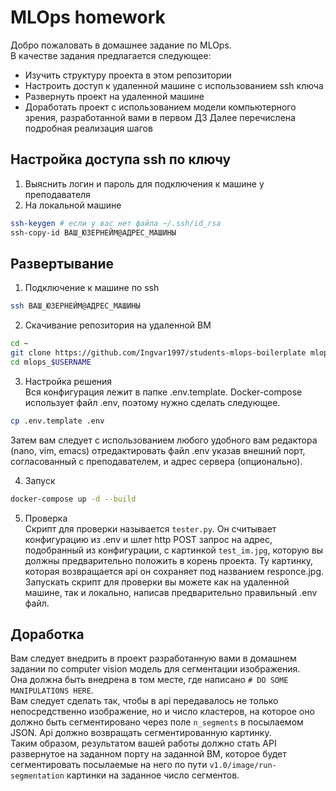 # MLOps homework
Добро пожаловать в домашнее задание по MLOps.\
В качестве задания предлагается следующее:
 - Изучить структуру проекта в этом репозитории
 - Настроить доступ к удаленной машине с использованием ssh ключа
 - Развернуть проект на удаленной машине
 - Доработать проект с использованием модели компьютерного зрения, разработанной вами в первом ДЗ
Далее перечислена подробная реализация шагов

## Настройка доступа ssh по ключу

1. Выяснить логин и пароль для подключения к машине у преподавателя
2. На локальной машине
```bash
ssh-keygen # если у вас нет файла ~/.ssh/id_rsa
ssh-copy-id ВАШ_ЮЗЕРНЕЙМ@АДРЕС_МАШИНЫ
```

## Развертывание 

1. Подключение к машине по ssh
```bash
ssh ВАШ_ЮЗЕРНЕЙМ@АДРЕС_МАШИНЫ
```
2. Скачивание репозитория на удаленной ВМ
```bash
cd ~
git clone https://github.com/Ingvar1997/students-mlops-boilerplate mlops_$USERNAME
cd mlops_$USERNAME
```
3. Настройка решения\
Вся конфигурация лежит в папке .env.template. Docker-compose использует файл .env, поэтому нужно сделать следующее.
```bash
cp .env.template .env
```
Затем вам следует с использованием любого удобного вам редактора (nano, vim, emacs) отредактировать файл .env указав внешний порт, согласованный с преподавателем, и адрес сервера (опционально).

4. Запуск
```bash
docker-compose up -d --build
```
5. Проверка\
Скрипт для проверки называется `tester.py`. Он считывает конфигурацию из .env и шлет http POST запрос на адрес, подобранный из конфигурации, с картинкой `test_im.jpg`, которую вы должны предварительно положить в корень проекта. Ту картинку, которая возвращается api он сохраняет под названием  responce.jpg.\
Запускать скрипт для проверки вы можете как на удаленной машине, так и локально, написав предварительно правильный .env файл.


## Доработка

Вам следует внедрить в проект разработанную вами в домашнем задании по computer vision модель для сегментации изображения.\
Она должна быть внедрена в том месте, где написано `# DO SOME MANIPULATIONS HERE`.\
Вам следует сделать так, чтобы в api передавалось не только непосредственно изображение, но и число кластеров, на которое оно должно быть сегментировано через поле `n_segments` в посылаемом JSON. Api должно возвращать сегментированную картинку.\
Таким образом, результатом вашей работы должно стать API развернутое на заданном порту на заданной ВМ, которое будет сегментировать посылаемые на него по пути `v1.0/image/run-segmentation` картинки на заданное число сегментов.